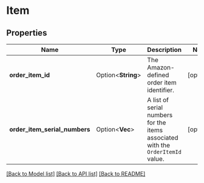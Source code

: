 # Item

## Properties

Name | Type | Description | Notes
------------ | ------------- | ------------- | -------------
**order_item_id** | Option<**String**> | The Amazon-defined order item identifier. | [optional]
**order_item_serial_numbers** | Option<**Vec<String>**> | A list of serial numbers for the items associated with the `OrderItemId` value. | [optional]

[[Back to Model list]](../README.md#documentation-for-models) [[Back to API list]](../README.md#documentation-for-api-endpoints) [[Back to README]](../README.md)


